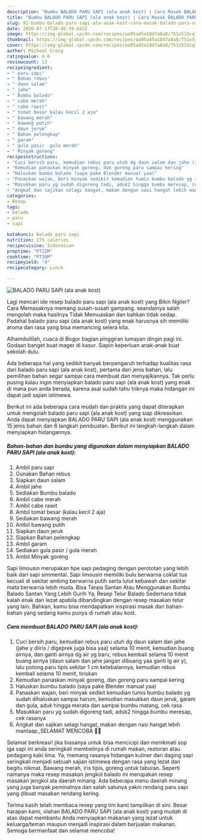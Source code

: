 ```yaml
---
description: "Bumbu BALADO PARU SAPI (ala anak kost) | Cara Masak BALADO PARU SAPI (ala anak kost) Yang Sedap"
title: "Bumbu BALADO PARU SAPI (ala anak kost) | Cara Masak BALADO PARU SAPI (ala anak kost) Yang Sedap"
slug: 91-bumbu-balado-paru-sapi-ala-anak-kost-cara-masak-balado-paru-sapi-ala-anak-kost-yang-sedap
date: 2020-07-17T20:45:34.642Z
image: https://img-global.cpcdn.com/recipes/aa95a45a18d7a8a8/751x532cq70/balado-paru-sapi-ala-anak-kost-foto-resep-utama.jpg
thumbnail: https://img-global.cpcdn.com/recipes/aa95a45a18d7a8a8/751x532cq70/balado-paru-sapi-ala-anak-kost-foto-resep-utama.jpg
cover: https://img-global.cpcdn.com/recipes/aa95a45a18d7a8a8/751x532cq70/balado-paru-sapi-ala-anak-kost-foto-resep-utama.jpg
author: Micheal Craig
ratingvalue: 4.6
reviewcount: 13
recipeingredient:
- " paru sapi"
- " Bahan rebus"
- " daun salam"
- " jahe"
- " Bumbu balado"
- " cabe merah"
- " cabe rawit"
- " tomat besar kalau kecil 2 aja"
- " bawang merah"
- " bawang putih"
- " daun jeruk"
- " Bahan pelengkap"
- " garam"
- " gula pasir  gula merah"
- " Minyak goreng"
recipeinstructions:
- "Cuci bersih paru, kemudian rebus paru utuh dg daun salam dan jahe (jahe y diiris / digeprek juga bisa yaa) selama 10 menit, kemudian buang airnya, dan ganti airnya dg air yg baru, rebus kembali selama 10 menit buang airnya (daun salam dan jahe jangan dibuang yaa ganti lg air y), lalu potong paru tipis sekitar 1 cm ketebalannya, kemudian rebus kembali selama 10 menit, tiriskan"
- "Kemudian panaskan minyak goreng, dan goreng paru sampai kering"
- "Haluskan bumbu balado (saya pake Blender manual yaa)"
- "Panaskan wajan, beri minyak sedikit kemudian tumis bumbu balado yg sudah dihaluskan sampai harum, kemudian masukkan daun jeruk, garam dan gula, aduk hingga merata dan sampai bumbu matang, cek rasa"
- "Masukkan paru yg sudah digoreng tadi, aduk2 hingga bumbu meresap, cek rasanya"
- "Angkat dan sajikan selagi hangat, makan dengan nasi hangat lebih mantaap,,SELAMAT MENCOBA 🤗🤗"
categories:
- Resep
tags:
- balado
- paru
- sapi

katakunci: balado paru sapi 
nutrition: 275 calories
recipecuisine: Indonesian
preptime: "PT12M"
cooktime: "PT30M"
recipeyield: "4"
recipecategory: Lunch

---
```



![BALADO PARU SAPI (ala anak kost)](https://img-global.cpcdn.com/recipes/aa95a45a18d7a8a8/751x532cq70/balado-paru-sapi-ala-anak-kost-foto-resep-utama.jpg)

Lagi mencari ide resep balado paru sapi (ala anak kost) yang Bikin Ngiler? Cara Memasaknya memang susah-susah gampang. seandainya salah mengolah maka hasilnya Tidak Memuaskan dan bahkan tidak sedap. Padahal balado paru sapi (ala anak kost) yang enak harusnya sih memiliki aroma dan rasa yang bisa memancing selera kita.

Alhamdulillah, cuaca di Bogor bagian pinggiran lumayan dingin pagi ini. Godaan banget buat mager di kasur. Siapin keperluan anak-anak buat sekolah dulu.

Ada beberapa hal yang sedikit banyak berpengaruh terhadap kualitas rasa dari balado paru sapi (ala anak kost), pertama dari jenis bahan, lalu pemilihan bahan segar sampai cara membuat dan menyajikannya. Tak perlu pusing kalau ingin menyiapkan balado paru sapi (ala anak kost) yang enak di mana pun anda berada, karena asal sudah tahu triknya maka hidangan ini dapat jadi sajian istimewa.


Berikut ini ada beberapa cara mudah dan praktis yang dapat diterapkan untuk mengolah balado paru sapi (ala anak kost) yang siap dikreasikan. Anda dapat menyiapkan BALADO PARU SAPI (ala anak kost) menggunakan 15 jenis bahan dan 6 langkah pembuatan. Berikut ini langkah-langkah dalam menyiapkan hidangannya.

<!--inarticleads1-->

##### Bahan-bahan dan bumbu yang digunakan dalam menyiapkan BALADO PARU SAPI (ala anak kost):

1. Ambil  paru sapi
1. Gunakan  Bahan rebus
1. Siapkan  daun salam
1. Ambil  jahe
1. Sediakan  Bumbu balado
1. Ambil  cabe merah
1. Ambil  cabe rawit
1. Ambil  tomat besar (kalau kecil 2 aja)
1. Sediakan  bawang merah
1. Ambil  bawang putih
1. Siapkan  daun jeruk
1. Siapkan  Bahan pelengkap
1. Ambil  garam
1. Sediakan  gula pasir / gula merah
1. Ambil  Minyak goreng


Sapi limousin merupakan tipe sapi pedaging dengan perototan yang lebih baik dari sapi simmental. Sapi limousin memiliki bulu berwarna coklat tua kecuali di sekitar ambing berwarna putih serta lutut kebawah dan sekitar mata berwarna lebih muda. Bisa Tanpa Santan Atau Menggunakan Bumbu Balado Santan Yang Lebih Gurih Ya, Resep Telur Balado Sederhana tidak kalah enak dan lezat apabila dibandingkan dengan resep masakan telur yang lain. Bahkan, kamu bisa mendapatkan inspirasi masak dari bahan-bahan yang sedang kamu punya di rumah atau kost. 

<!--inarticleads2-->

##### Cara membuat BALADO PARU SAPI (ala anak kost):

1. Cuci bersih paru, kemudian rebus paru utuh dg daun salam dan jahe (jahe y diiris / digeprek juga bisa yaa) selama 10 menit, kemudian buang airnya, dan ganti airnya dg air yg baru, rebus kembali selama 10 menit buang airnya (daun salam dan jahe jangan dibuang yaa ganti lg air y), lalu potong paru tipis sekitar 1 cm ketebalannya, kemudian rebus kembali selama 10 menit, tiriskan
1. Kemudian panaskan minyak goreng, dan goreng paru sampai kering
1. Haluskan bumbu balado (saya pake Blender manual yaa)
1. Panaskan wajan, beri minyak sedikit kemudian tumis bumbu balado yg sudah dihaluskan sampai harum, kemudian masukkan daun jeruk, garam dan gula, aduk hingga merata dan sampai bumbu matang, cek rasa
1. Masukkan paru yg sudah digoreng tadi, aduk2 hingga bumbu meresap, cek rasanya
1. Angkat dan sajikan selagi hangat, makan dengan nasi hangat lebih mantaap,,SELAMAT MENCOBA 🤗🤗


Selamat berkreasi! jika biasanya untuk bisa mencicipi dan menikmati sop iga sapi ini anda seringkali membelinya di rumah makan, restoran atau pedagang kaki lima. Ya, memang rasanya hidangan kuliner dari daging sapi seringkali menjadi sebuah sajian istimewa dengan rasa yang lezat dan begitu nikmat. Bawang merah, iris tipis, goreng untuk taburan. Seperti namanya maka resep masakan jengkol balado ini merupakan resep masakan jengkol ala daerah minang. Ada beberapa menu daerah minang yang juga banyak peminatnya dan salah satunya yakni rendang paru sapi yang dibuat masakan rendang kering. 

Terima kasih telah membaca resep yang tim kami tampilkan di sini. Besar harapan kami, olahan BALADO PARU SAPI (ala anak kost) yang mudah di atas dapat membantu Anda menyiapkan makanan yang lezat untuk keluarga/teman maupun menjadi inspirasi dalam berjualan makanan. Semoga bermanfaat dan selamat mencoba!
